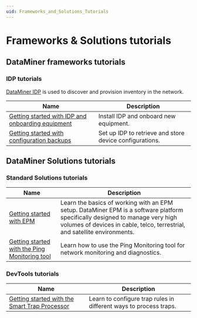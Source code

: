 ```yaml
---
uid: Frameworks_and_Solutions_Tutorials
---
```


# Frameworks & Solutions tutorials

## DataMiner frameworks tutorials

### IDP tutorials

[DataMiner IDP](xref:SolIDP) is used to discover and provision inventory in the network.

| Name | Description |
|--|--|
| [Getting started with IDP and onboarding equipment](xref:IDP_Tutorial_DiscoveryAndProvisioning) | Install IDP and onboard new equipment. |
| [Getting started with configuration backups](xref:IDP_Tutorial_TakeConfigurationBackup) | Set up IDP to retrieve and store device configurations. |

## DataMiner Solutions tutorials

### Standard Solutions tutorials

| Name | Description |
|--|--|
| [Getting started with EPM](xref:EPM_Introduction_Tutorial) | Learn the basics of working with an EPM setup. DataMiner EPM is a software platform specifically designed to manage very high volumes of devices in cable, telco, terrestrial, and satellite environments. |
| [Getting started with the Ping Monitoring tool](xref:Tutorial_Apps_Ping_Monitoring_App) | Learn how to use the Ping Monitoring tool for network monitoring and diagnostics. |

### DevTools tutorials

| Name | Description |
|--|--|
| [Getting started with the Smart Trap Processor](xref:Smart_Trap_Processor_Tutorial) | Learn to configure trap rules in different ways to process traps. |

